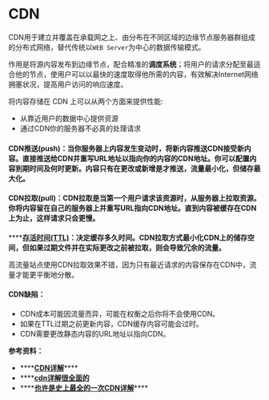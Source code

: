 # CDN

CDN用于建立并覆盖在承载网之上、由分布在不同区域的边缘节点服务器群组成的分布式网络，替代传统以`WEB Server`为中心的数据传输模式。

作用是将源内容发布到边缘节点，配合精准的**调度系统**；将用户的请求分配至最适合他的节点，使用户可以以最快的速度取得他所需的内容，有效解决Internet网络拥塞状况，提高用户访问的响应速度。

将内容存储在 CDN 上可以从两个方面来提供性能:

* 从靠近用户的数据中心提供资源
* 通过CDN你的服务器不必真的处理请求

#### CDN推送\(push\)：当你服务器上内容发生变动时，将新内容推送CDN接受新内容。直接推送给CDN并重写URL地址以指向你的内容的CDN地址。你可以配置内容到期时间及何时更新。内容只有在更改或新增是才推送，流量最小化，但储存最大化。

#### CDN拉取\(pull\)：CDN拉取是当第一个用户请求该资源时，从服务器上拉取资源。你将内容留在自己的服务器上并重写URL指向CDN地址。直到内容被缓存在CDN上为止，这样请求只会更慢。

\*\*\*\*[**存活时间\(TTL\)**](https://en.wikipedia.org/wiki/Time_to_live)**：决定缓存多久时间。CDN拉取方式最小化CDN上的储存空间，但如果过期文件并在实际更改之前被拉取，则会导致冗余的流量。**

高流量站点使用CDN拉取效果不错，因为只有最近请求的内容保存在CDN中，流量才能更平衡地分散。

#### CDN缺陷：

* CDN成本可能因流量而异，可能在权衡之后你将不会使用CDN。
* 如果在TTL过期之前更新内容，CDN缓存内容可能会过时。
* CDN需要更改静态内容的URL地址以指向CDN。

**参考资料：**

* \*\*\*\*[**CDN详解**](https://segmentfault.com/a/1190000010631404)\*\*\*\*
* \*\*\*\*[**cdn详解很全面的**](https://yq.aliyun.com/articles/91362)
* \*\*\*\*[**也许是史上最全的一次CDN详解**](https://zhuanlan.zhihu.com/p/28940451)\*\*\*\*


